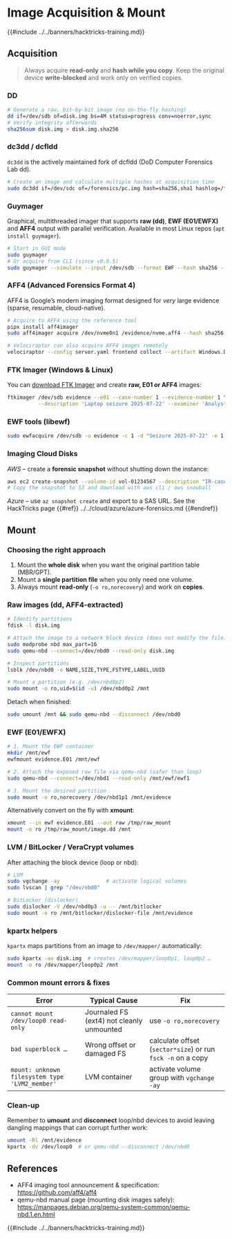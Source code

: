 # Image Acquisition & Mount

{{#include ../../banners/hacktricks-training.md}}


## Acquisition

> Always acquire **read-only** and **hash while you copy**. Keep the original device **write-blocked** and work only on verified copies.

### DD

```bash
# Generate a raw, bit-by-bit image (no on-the-fly hashing)
dd if=/dev/sdb of=disk.img bs=4M status=progress conv=noerror,sync
# Verify integrity afterwards
sha256sum disk.img > disk.img.sha256
```

### dc3dd / dcfldd

`dc3dd` is the actively maintained fork of dcfldd (DoD Computer Forensics Lab dd).

```bash
# Create an image and calculate multiple hashes at acquisition time
sudo dc3dd if=/dev/sdc of=/forensics/pc.img hash=sha256,sha1 hashlog=/forensics/pc.hashes log=/forensics/pc.log bs=1M
```

### Guymager  
Graphical, multithreaded imager that supports **raw (dd)**, **EWF (E01/EWFX)** and **AFF4** output with parallel verification. Available in most Linux repos (`apt install guymager`).

```bash
# Start in GUI mode
sudo guymager
# Or acquire from CLI (since v0.9.5)
sudo guymager --simulate --input /dev/sdb --format EWF --hash sha256 --output /evidence/drive.e01
```

### AFF4 (Advanced Forensics Format 4)

AFF4 is Google’s modern imaging format designed for *very* large evidence (sparse, resumable, cloud-native).

```bash
# Acquire to AFF4 using the reference tool
pipx install aff4imager
sudo aff4imager acquire /dev/nvme0n1 /evidence/nvme.aff4 --hash sha256

# Velociraptor can also acquire AFF4 images remotely
velociraptor --config server.yaml frontend collect --artifact Windows.Disk.Acquire --args device="\\.\\PhysicalDrive0" format=AFF4
```

### FTK Imager (Windows & Linux)

You can [download FTK Imager](https://accessdata.com/product-download) and create **raw, E01 or AFF4** images:

```bash
ftkimager /dev/sdb evidence --e01 --case-number 1 --evidence-number 1 \
          --description 'Laptop seizure 2025-07-22' --examiner 'AnalystName' --compress 6
```

### EWF tools (libewf)

```bash
sudo ewfacquire /dev/sdb -u evidence -c 1 -d "Seizure 2025-07-22" -e 1 -X examiner --format encase6 --compression best
```

### Imaging Cloud Disks

*AWS* – create a **forensic snapshot** without shutting down the instance:

```bash
aws ec2 create-snapshot --volume-id vol-01234567 --description "IR-case-1234 web-server 2025-07-22"
# Copy the snapshot to S3 and download with aws cli / aws snowball
```

*Azure* – use `az snapshot create` and export to a SAS URL.  See the HackTricks page {{#ref}}
../../cloud/azure/azure-forensics.md
{{#endref}}


## Mount

### Choosing the right approach

1. Mount the **whole disk** when you want the original partition table (MBR/GPT).
2. Mount a **single partition file** when you only need one volume.
3. Always mount **read-only** (`-o ro,norecovery`) and work on **copies**.

### Raw images (dd, AFF4-extracted)

```bash
# Identify partitions
fdisk -l disk.img

# Attach the image to a network block device (does not modify the file)
sudo modprobe nbd max_part=16
sudo qemu-nbd --connect=/dev/nbd0 --read-only disk.img

# Inspect partitions
lsblk /dev/nbd0 -o NAME,SIZE,TYPE,FSTYPE,LABEL,UUID

# Mount a partition (e.g. /dev/nbd0p2)
sudo mount -o ro,uid=$(id -u) /dev/nbd0p2 /mnt
```

Detach when finished:
```bash
sudo umount /mnt && sudo qemu-nbd --disconnect /dev/nbd0
```

### EWF (E01/EWFX)

```bash
# 1. Mount the EWF container
mkdir /mnt/ewf
ewfmount evidence.E01 /mnt/ewf

# 2. Attach the exposed raw file via qemu-nbd (safer than loop)
sudo qemu-nbd --connect=/dev/nbd1 --read-only /mnt/ewf/ewf1

# 3. Mount the desired partition
sudo mount -o ro,norecovery /dev/nbd1p1 /mnt/evidence
```

Alternatively convert on the fly with **xmount**:

```bash
xmount --in ewf evidence.E01 --out raw /tmp/raw_mount
mount -o ro /tmp/raw_mount/image.dd /mnt
```

### LVM / BitLocker / VeraCrypt volumes

After attaching the block device (loop or nbd):

```bash
# LVM
sudo vgchange -ay               # activate logical volumes
sudo lvscan | grep "/dev/nbd0"

# BitLocker (dislocker)
sudo dislocker -V /dev/nbd0p3 -u -- /mnt/bitlocker
sudo mount -o ro /mnt/bitlocker/dislocker-file /mnt/evidence
```

### kpartx helpers

`kpartx` maps partitions from an image to `/dev/mapper/` automatically:

```bash
sudo kpartx -av disk.img  # creates /dev/mapper/loop0p1, loop0p2 …
mount -o ro /dev/mapper/loop0p2 /mnt
```

### Common mount errors & fixes

| Error | Typical Cause | Fix |
|-------|---------------|-----|
| `cannot mount /dev/loop0 read-only` | Journaled FS (ext4) not cleanly unmounted | use `-o ro,norecovery` |
| `bad superblock …` | Wrong offset or damaged FS | calculate offset (`sector*size`) or run `fsck -n` on a copy |
| `mount: unknown filesystem type 'LVM2_member'` | LVM container | activate volume group with `vgchange -ay` |

### Clean-up

Remember to **umount** and **disconnect** loop/nbd devices to avoid leaving dangling mappings that can corrupt further work:

```bash
umount -Rl /mnt/evidence
kpartx -dv /dev/loop0  # or qemu-nbd --disconnect /dev/nbd0
```


## References

- AFF4 imaging tool announcement & specification: https://github.com/aff4/aff4  
- qemu-nbd manual page (mounting disk images safely): https://manpages.debian.org/qemu-system-common/qemu-nbd.1.en.html

{{#include ../../banners/hacktricks-training.md}}
